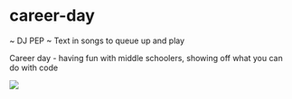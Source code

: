 # career-day

~ DJ PEP ~ Text in songs to queue up and play

Career day - having fun with middle schoolers, showing off what you can do with code

![](./demo.gif)
